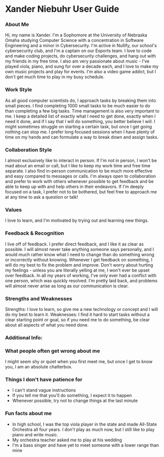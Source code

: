 # Xander Niebuhr User Guide

### About Me
Hi, my name is Xander. I'm a Sophomore at the University of Nebraska Omaha studying Computer Science with a concentration in Software Engineering and a minor in Cybersecurity. I'm active in Nullify, our school's cybersecurity club, and I'm a captain on our Esports team. I love to code and make coding projects, do cybersecurity challenges, and hang out with my friends in my free time. I also am very passionate about music - I've played viola, piano, and sung for over a decade each, and I love to make my own music projects and play for events. I'm also a video game addict, but I don't get much time to play in my busy schedule.

### Work Style
As all good computer scientists do, I approach tasks by breaking them into small pieces. I find completing 1000 small tasks to be much easier to do than completing a few big tasks. Time management is also very important to me. I keep a detailed list of exactly what I need to get done, exactly when I need it done, and if I say that I will do something, you better believe I will. I might sometimes struggle on starting a certain task, but once I get going nothing can stop me. I prefer long focused sessions when I have plenty of time on my hands and can formulate a way to break down and assign tasks. 

### Collaboration Style
I almost exclusively like to interact in person. If I'm not in person, I won't be mad about an email or call, but I like to keep my work time and free time separate. I also find in-person communication to be much more effective and easy compared to messages or calls. I'm always open to collaboration and prefer to work with others whenever possible to get feedback and be able to keep up with and help others in their endeavors. 
If I'm deeply focused on a task, I prefer not to be bothered, but feel free to approach me at any time to ask a question or talk!

### Values
I love to learn, and I'm motivated by trying out and learning new things.

### Feedback & Recognition 
I live off of feedback. I prefer direct feedback, and I like it as clear as possible. I will almost never take anything someone says personally, and I would much rather know what I need to change than do something wrong or incorrectly without knowing. Whenever I get feedback on something, I will do my best to fix the problem and improve. Don't worry about hurting my feelings - unless you are literally yelling at me, I won't ever be upset over feedback.
In all my years of working, I've only ever had a conflict with one person, which was quickly resolved. I'm pretty laid back, and problems will almost never arise as long as our communication is clear.

### Strengths and Weaknesses
Strengths: I love to learn, so give me a new technology or concept and I will do my best to learn it. 
Weaknesses: I find it hard to start tasks without a clear starting point or goal, so if you need me to do something, be clear about all aspects of what you need done.

### Additional Info: 

### What people often get wrong about me
I might seem shy or quiet when you first meet me, but once I get to know you, I am an absolute chatterbox. 

### Things I don't have patience for
* I can't stand vague instructions
* If you tell me that you'll do something, I expect it to happen
* Whenever possible, try not to change things at the last minute

### Fun facts about me
* In high school, I was the top viola player in the state and made All-State Orchestra all four years. I don't play as much now, but I still like to play piano and write music.
* My orchestra teacher asked me to play at his wedding
* I'm a bass singer and have yet to meet someone with a lower range than mine
